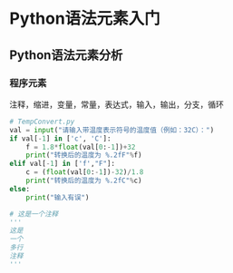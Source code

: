 # Python语法元素入门

## Python语法元素分析

### 程序元素
注释，缩进，变量，常量，表达式，输入，输出，分支，循环

```python
# TempConvert.py
val = input("请输入带温度表示符号的温度值（例如：32C）：")
if val[-1] in ['c', 'C']:
    f = 1.8*float(val[0:-1])+32
    print("转换后的温度为 %.2fF"%f)
elif val[-1] in ['f',"F"]:
    c = (float(val[0:-1])-32)/1.8
    print("转换后的温度为 %.2fC"%c)
else:
    print("输入有误")

# 这是一个注释
'''
这是
一个
多行
注释
'''
```
